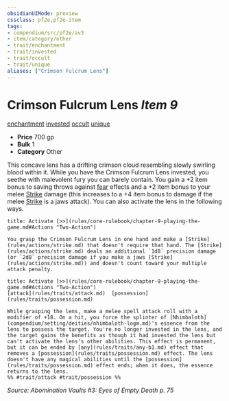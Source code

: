 ```yaml
---
obsidianUIMode: preview
cssclass: pf2e,pf2e-item
tags:
- compendium/src/pf2e/av3
- item/category/other
- trait/enchantment
- trait/invested
- trait/occult
- trait/unique
aliases: ["Crimson Fulcrum Lens"]
---
```

# Crimson Fulcrum Lens *Item 9*  
[enchantment](rules/traits/enchantment.md)  [invested](rules/traits/invested.md)  [occult](rules/traits/occult.md)  [unique](rules/traits/unique.md)  

- **Price** 700 gp
- **Bulk** 1
- **Category** Other

This concave lens has a drifting crimson cloud resembling slowly swirling blood within it. While you have the Crimson Fulcrum Lens invested, you seethe with malevolent fury you can barely contain. You gain a +2 item bonus to saving throws against [fear](rules/traits/fear.md) effects and a +2 item bonus to your melee [Strike](rules/actions/strike.md) damage (this increases to a +4 item bonus to damage if the melee [Strike](rules/actions/strike.md) is a jaws attack). You can also activate the lens in the following ways.

```ad-embed-ability
title: Activate [>>](rules/core-rulebook/chapter-9-playing-the-game.md#Actions "Two-Action")

You grasp the Crimson Fulcrum Lens in one hand and make a [Strike](rules/actions/strike.md) that doesn't require that hand. The [Strike](rules/actions/strike.md) deals an additional `1d8` precision damage (or `2d8` precision damage if you make a jaws [Strike](rules/actions/strike.md)) and doesn't count toward your multiple attack penalty.
```

```ad-embed-ability
title: Activate [>>](rules/core-rulebook/chapter-9-playing-the-game.md#Actions "Two-Action")
[attack](rules/traits/attack.md)  [possession](rules/traits/possession.md)  

While grasping the lens, make a melee spell attack roll with a modifier of +18. On a hit, you force the splinter of [Nhimbaloth](compendium/setting/deities/nhimbaloth-logm.md)'s essence from the lens to possess the target. You're no longer invested in the lens, and the target gains the benefits as though it had invested the lens but can't activate the lens's other abilities. This effect is permanent, but it can be ended by [any](rules/traits/any-b1.md) effect that removes a [possession](rules/traits/possession.md) effect. The lens doesn't have any magical abilities until the [possession](rules/traits/possession.md) effect ends; when it does, the essence returns to the lens.  
%% #trait/attack #trait/possession %%
```

*Source: Abomination Vaults #3: Eyes of Empty Death p. 75*